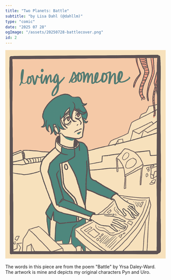 ```yaml
---
title: "Two Planets: Battle"
subtitle: "by Lisa Dahl (@dahllm)"
type: "comic"
date: "2025 07 28"
ogImage: "/assets/20250728-battlecover.png"
id: 2
---
```


![Panel2](../../../images/20250728-battletwoplanetsriso/20250728-battlepg01.png)

<div class="left-align-text"> 
The words in this piece are from the poem "Battle" by Yrsa Daley-Ward. <br />
The artwork is mine and depicts my original characters Pyn and Uiro.
</div>
